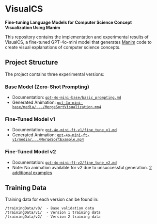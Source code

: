 # VisualCS

**Fine-tuning Language Models for Computer Science Concept Visualization Using Manim**

This repository contains the implementation and experimental results of VisualCS, a fine-tuned GPT-4o-mini model that generates [Manim](https://github.com/ManimCommunity/manim) code to create visual explanations of computer science concepts.

## Project Structure

The project contains three experimental versions:

### Base Model (Zero-Shot Prompting)
- Documentation: [`gpt-4o-mini-base/basic_prompting.md`](https://github.com/razorback4417/visualCS/blob/main/gpt-4o-mini-base/basic_prompting.md)
- Generated Animation: [`gpt-4o-mini-base/media/.../MergeSortVisualization.mp4`](https://github.com/razorback4417/visualCS/blob/main/gpt-4o-mini-base/media/videos/manim_basic_prompting/1080p60/MergeSortVisualization.mp4)

### Fine-Tuned Model v1
- Documentation: [`gpt-4o-mini-ft-v1/fine_tune_v1.md`](https://github.com/razorback4417/visualCS/blob/main/gpt-4o-mini-ft-v1/fine_tune_v1.md)
- Generated Animation: [`gpt-4o-mini-ft-v1/media/.../MergeSortExample.mp4`](https://github.com/razorback4417/visualCS/blob/main/gpt-4o-mini-ft-v1/media/videos/manim_fine_tuning/1080p60/MergeSortExample.mp4)

### Fine-Tuned Model v2
- Documentation: [`gpt-4o-mini-ft-v2/fine_tune_v2.md`](https://github.com/razorback4417/visualCS/blob/main/gpt-4o-mini-ft-v2/fine_tune_v2.md)
- Note: No animation available for v2 due to unsuccessful generation. [2 additional examples](https://github.com/razorback4417/visualCS/blob/main/gpt-4o-mini-ft-v2/other_responses.md)

## Training Data

Training data for each version can be found in:
```
/trainingData/v0/  - Base validation data
/trainingData/v1/  - Version 1 training data
/trainingData/v2/  - Version 2 training data
```